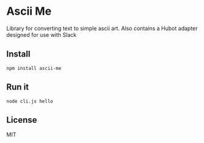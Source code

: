 # Ascii Me

Library for converting text to simple ascii art.
Also contains a Hubot adapter designed for use with Slack

## Install

```
npm install ascii-me
```

## Run it

```
node cli.js hello
```

## License

MIT
